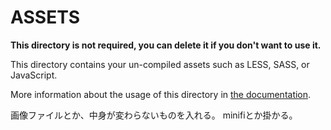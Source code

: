 # ASSETS

**This directory is not required, you can delete it if you don't want to use it.**

This directory contains your un-compiled assets such as LESS, SASS, or JavaScript.

More information about the usage of this directory in [the documentation](https://nuxtjs.org/guide/assets#webpacked).

画像ファイルとか、中身が変わらないものを入れる。
minifiとか掛かる。
